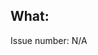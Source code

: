 <!--

Hi, thanks for taking the time to submit this Pull Request, it is really appreciated!

Before submitting the Pull Request make sure you:

* are familiar with and follow the Code of Conduct for
  this project: CODE_OF_CONDUCT.md

* the commit message follows our guidelines: CONTRIBUTING.md#commit-message-guidelines

Feel free to add yourself as a contributor via `npm run contributors:add`

-->

## What:
<!-- What changes are being made, why are these changes necessary? -->

<!--  To automatically close the corresponding issue use: Closes #<issue-number, e.g. Closes #47 -->
Issue number: N/A
